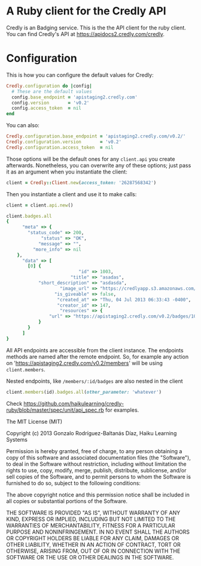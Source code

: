 # A Ruby client for the Credly API

Credly is an Badging service. This is the the API client for the ruby client. You can find Credly's API at https://apidocs2.credly.com/credly.

# Configuration

This is how you can configure the default values for Credly:

```ruby
Credly.configuration do |config|
  # These are the default values
  config.base_endpoint = 'apistaging2.credly.com'
  config.version       = 'v0.2'
  config.access_token  = nil
end
```

You can also:

```ruby
Credly.configuration.base_endpoint = 'apistaging2.credly.com/v0.2/'
Credly.configuration.version       = 'v0.2'
Credly.configuration.access_token  = nil
```

Those options will be the default ones for any `client.api` you create afterwards. Nonetheless, you can overwrite any of these options; just pass it as an argument when you instantiate the client:

```ruby
client = Credly::Client.new(access_token: '26287568342')

```

Then you instantiate a client and use it to make calls:
```ruby
client = client.api.new()

client.badges.all
{
      "meta" => {
        "status_code" => 200,
             "status" => "OK",
            "message" => "",
          "more_info" => nil
    },
      "data" => [
        [0] {
                           "id" => 1003,
                        "title" => "asadas",
            "short_description" => "asdasda",
                    "image_url" => "https://credlyapp.s3.amazonaws.com/badges/6f7791d21e13ca7409146c2343fdf28d.png",
                  "is_giveable" => false,
                   "created_at" => "Thu, 04 Jul 2013 06:33:43 -0400",
                   "creator_id" => 147,
                    "resources" => {
                "url" => "https://apistaging2.credly.com/v0.2/badges/1003"
            }
        }
      ]
}
```

All API endpoints are accessible from the client instance. The endpoints methods are named after the remote endpoint. So, for example any action on 'https://apistaging2.credly.com/v0.2/members' will be using `client.members`.

Nested endpoints, like `/members/:id/badges` are also nested in the client

```ruby
client.members(id).badges.all(other_parameter: 'whatever')
```

Check https://github.com/haikulearning/credly-ruby/blob/master/spec/unit/api_spec.rb for examples.

The MIT License (MIT)

Copyright (c) 2013 Gonzalo Rodríguez-Baltanás Díaz, Haiku Learning Systems

Permission is hereby granted, free of charge, to any person obtaining a copy
of this software and associated documentation files (the "Software"), to deal
in the Software without restriction, including without limitation the rights
to use, copy, modify, merge, publish, distribute, sublicense, and/or sell
copies of the Software, and to permit persons to whom the Software is
furnished to do so, subject to the following conditions:

The above copyright notice and this permission notice shall be included in
all copies or substantial portions of the Software.

THE SOFTWARE IS PROVIDED "AS IS", WITHOUT WARRANTY OF ANY KIND, EXPRESS OR
IMPLIED, INCLUDING BUT NOT LIMITED TO THE WARRANTIES OF MERCHANTABILITY,
FITNESS FOR A PARTICULAR PURPOSE AND NONINFRINGEMENT. IN NO EVENT SHALL THE
AUTHORS OR COPYRIGHT HOLDERS BE LIABLE FOR ANY CLAIM, DAMAGES OR OTHER
LIABILITY, WHETHER IN AN ACTION OF CONTRACT, TORT OR OTHERWISE, ARISING FROM,
OUT OF OR IN CONNECTION WITH THE SOFTWARE OR THE USE OR OTHER DEALINGS IN
THE SOFTWARE.